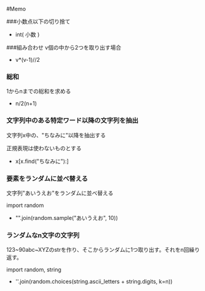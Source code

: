 #Memo

###小数点以下の切り捨て
 - int( 小数 )

###組み合わせ
v個の中から2つを取り出す場合
 - v*(v-1)//2
 
### 総和
1からnまでの総和を求める
 - n/2(n+1)
 
### 文字列中のある特定ワード以降の文字列を抽出
文字列x中の、"ちなみに"以降を抽出する

正規表現は使わないものとする

 - x[x.find("ちなみに"):]
 
### 要素をランダムに並べ替える
文字列"あいうえお"をランダムに並べ替える

import random
 
 - "".join(random.sample("あいうえお", 10))
 
### ランダムなn文字の文字列
123~90abc~XYZのstrを作り、そこからランダムに1つ取り出す。それをn回繰り返す。

import random, string

 - ''.join(random.choices(string.ascii_letters + string.digits, k=n))